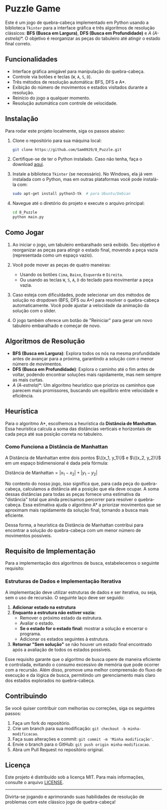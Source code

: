 # Puzzle Game

Este é um jogo de quebra-cabeça implementado em Python usando a biblioteca `Tkinter` para a interface gráfica e três algoritmos de resolução clássicos: **BFS (Busca em Largura)**, **DFS (Busca em Profundidade)** e **A* (A-estrela)**. O objetivo é reorganizar as peças do tabuleiro até atingir o estado final correto.

## Funcionalidades

- Interface gráfica amigável para manipulação do quebra-cabeça.
- Controle via botões e teclas (`W`, `A`, `S`, `D`).
- Três métodos de resolução automática: BFS, DFS e A*.
- Exibição do número de movimentos e estados visitados durante a resolução.
- Reinício do jogo a qualquer momento.
- Resolução automática com controle de velocidade.

## Instalação

Para rodar este projeto localmente, siga os passos abaixo:

1. Clone o repositório para sua máquina local:

    ```bash
    git clone https://github.com/Sam0929/8_Puzzle.git
    ```

2. Certifique-se de ter o Python instalado. Caso não tenha, faça o download [aqui](https://www.python.org/downloads/).

3. Instale a biblioteca `Tkinter` (se necessário). No Windows, ela já vem instalada com o Python, mas em outras plataformas você pode instalá-la com:

    ```bash
    sudo apt-get install python3-tk  # para Ubuntu/Debian
    ```

4. Navegue até o diretório do projeto e execute o arquivo principal:

    ```bash
    cd 8_Puzzle
    python main.py
    ```

## Como Jogar

1. Ao iniciar o jogo, um tabuleiro embaralhado será exibido. Seu objetivo é reorganizar as peças para atingir o estado final, movendo a peça vazia (representada como um espaço vazio).

2. Você pode mover as peças de quatro maneiras:
   - Usando os botões `Cima`, `Baixo`, `Esquerda` e `Direita`.
   - Ou usando as teclas `W`, `S`, `A`, `D` do teclado para movimentar a peça vazia.

3. Caso esteja com dificuldades, pode selecionar um dos métodos de solução no dropdown (BFS, DFS ou A*) para resolver o quebra-cabeça automaticamente. Você pode ajustar a velocidade da animação da solução com o slider.

4. O jogo também oferece um botão de "Reiniciar" para gerar um novo tabuleiro embaralhado e começar de novo.

## Algoritmos de Resolução

- **BFS (Busca em Largura)**: Explora todos os nós na mesma profundidade antes de avançar para a próxima, garantindo a solução com o menor número de movimentos.
- **DFS (Busca em Profundidade)**: Explora o caminho até o fim antes de voltar, podendo encontrar soluções mais rapidamente, mas nem sempre as mais curtas.
- **A* (A-estrela)**: Um algoritmo heurístico que prioriza os caminhos que parecem mais promissores, buscando um equilíbrio entre velocidade e eficiência.

## Heurística

Para o algoritmo A*, escolhemos a heurística da **Distância de Manhattan**. Essa heurística calcula a soma das distâncias verticais e horizontais de cada peça até sua posição correta no tabuleiro.

### Como Funciona a Distância de Manhattan

A Distância de Manhattan entre dois pontos $\((x_1, y_1)\)$ e $\((x_2, y_2)\)$ em um espaço bidimensional é dada pela fórmula:

$\text{Distância de Manhattan} = |x_1 - x_2| + |y_1 - y_2|$

No contexto do nosso jogo, isso significa que, para cada peça do quebra-cabeça, calculamos a distância até a posição que ela deve ocupar. A soma dessas distâncias para todas as peças fornece uma estimativa da "distância" total que ainda precisamos percorrer para resolver o quebra-cabeça. Essa estimativa ajuda o algoritmo A* a priorizar movimentos que se aproximam mais rapidamente da solução final, tornando a busca mais eficiente.

Dessa forma, a heurística da Distância de Manhattan contribui para encontrar a solução do quebra-cabeça com um menor número de movimentos possíveis.

## Requisito de Implementação

Para a implementação dos algoritmos de busca, estabelecemos o seguinte requisito:

### Estruturas de Dados e Implementação Iterativa

A implementação deve utilizar estruturas de dados e ser iterativa, ou seja, sem o uso de recursão. O seguinte laço deve ser seguido:

1. **Adicionar estado na estrutura**
2. **Enquanto a estrutura não estiver vazia:**
   - Remover o próximo estado da estrutura.
   - Avaliar o estado.
   - **Se o estado for o estado final:** mostrar a solução e encerrar o programa.
   - Adicionar os estados seguintes à estrutura.
3. **Retornar "Sem solução"** se não houver um estado final encontrado após a avaliação de todos os estados possíveis.

Esse requisito garante que o algoritmo de busca opere de maneira eficiente e controlada, evitando o consumo excessivo de memória que pode ocorrer com a recursão. Além disso, promove uma melhor compreensão do fluxo de execução e da lógica de busca, permitindo um gerenciamento mais claro dos estados explorados no quebra-cabeça.

## Contribuindo

Se você quiser contribuir com melhorias ou correções, siga os seguintes passos:

1. Faça um fork do repositório.
2. Crie um branch para sua modificação: `git checkout -b minha-modificacao`.
3. Faça suas alterações e commit: `git commit -m 'Minha modificação'`.
4. Envie o branch para o GitHub: `git push origin minha-modificacao`.
5. Abra um Pull Request no repositório original.

## Licença

Este projeto é distribuído sob a licença MIT. Para mais informações, consulte o arquivo [LICENSE](LICENSE).

---

Divirta-se jogando e aprimorando suas habilidades de resolução de problemas com este clássico jogo de quebra-cabeça!
